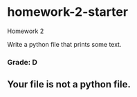 # homework-2-starter
Homework 2

Write a python file that prints some text.

### Grade: D
## Your file is not a python file.
